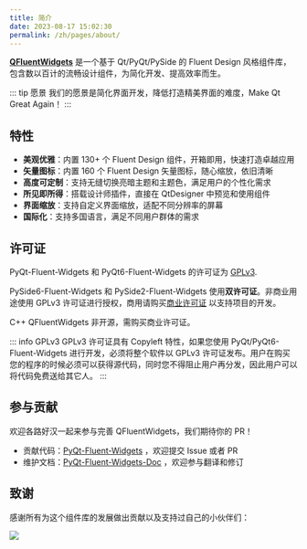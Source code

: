 ```yaml
---
title: 简介
date: 2023-08-17 15:02:30
permalink: /zh/pages/about/
---
```


[**QFluentWidgets**](https://github.com/zhiyiYo/PyQt-Fluent-Widgets) 是一个基于 Qt/PyQt/PySide 的 Fluent Design 风格组件库，包含数以百计的流畅设计组件，为简化开发、提高效率而生。

::: tip 愿景
我们的愿景是简化界面开发，降低打造精美界面的难度，Make Qt Great Again！
:::


## 特性
* **美观优雅**：内置 130+ 个 Fluent Design 组件，开箱即用，快速打造卓越应用
* **矢量图标**：内置 160 个 Fluent Design 矢量图标，随心缩放，依旧清晰
* **高度可定制**：支持无缝切换亮暗主题和主题色，满足用户的个性化需求
* **所见即所得**：搭载设计师插件，直接在 QtDesigner 中预览和使用组件
* **界面缩放**：支持自定义界面缩放，适配不同分辨率的屏幕
* **国际化**：支持多国语言，满足不同用户群体的需求

## 许可证

PyQt-Fluent-Widgets 和 PyQt6-Fluent-Widgets 的许可证为 [GPLv3](https://github.com/zhiyiYo/PyQt-Fluent-Widgets/blob/master/LICENSE).

PySide6-Fluent-Widgets 和 PySide2-Fluent-Widgets 使用**双许可证**。非商业用途使用 GPLv3 许可证进行授权，商用请购买[商业许可证](/zh/price) 以支持项目的开发。

C++ QFluentWidgets 非开源，需购买商业许可证。

::: info GPLv3
GPLv3 许可证具有 Copyleft 特性，如果您使用 PyQt/PyQt6-Fluent-Widgets 进行开发，必须将整个软件以 GPLv3 许可证发布。用户在购买您的程序的时候必须可以获得源代码，同时您不得阻止用户再分发，因此用户可以将代码免费送给其它人。
:::

## 参与贡献

欢迎各路好汉一起来参与完善 QFluentWidgets，我们期待你的 PR！

- 贡献代码：[PyQt-Fluent-Widgets](https://github.com/zhiyiYo/PyQt-Fluent-Widgets) ，欢迎提交 Issue 或者 PR
- 维护文档：[PyQt-Fluent-Widgets-Doc](https://github.com/qfluentwidgets/qfluentwidgets.github.io) ，欢迎参与翻译和修订


## 致谢
感谢所有为这个组件库的发展做出贡献以及支持过自己的小伙伴们：

<a href="https://github.com/zhiyiYo/PyQt-Fluent-Widgets/graphs/contributors"><img src="https://contrib.rocks/image?repo=zhiyiYo/PyQt-Fluent-Widgets"></a>
